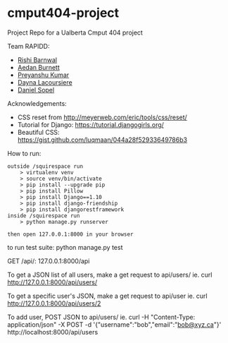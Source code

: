 # cmput404-project
Project Repo for a Ualberta Cmput 404 project

Team RAPIDD:
  - [Rishi Barnwal](https://github.com/ironcupcakes)
  - [Aedan Burnett](https://github.com/SuperSheep18)
  - [Preyanshu Kumar](https://github.com/preyansh)
  - [Dayna Lacoursiere](https://github.com/DaynaLacoursiere)
  - [Daniel Sopel](https://github.com/dsopel)


Acknowledgements:

  - CSS reset from http://meyerweb.com/eric/tools/css/reset/
  - Tutorial for Django: https://tutorial.djangogirls.org/
  - Beautiful CSS: https://gist.github.com/luqmaan/044a28f52933649786b3
  
How to run:

    outside /squirespace run
        > virtualenv venv
        > source venv/bin/activate
        > pip install --upgrade pip
        > pip install Pillow
        > pip install Django==1.10
        > pip install django-friendship
        > pip install djangorestframework
    inside /squirespace run
        > python manage.py runserver
        
    then open 127.0.0.1:8000 in your browser

to run test suite:
	python manage.py test

GET /api/:
  127.0.0.1:8000/api

To get a JSON list of all users, make a get request to api/users/
ie. curl http://127.0.0.1:8000/api/users/

To get a specific user's JSON, make a get request to api/user
ie. curl http://127.0.0.1:8000/api/users/2

To add user, POST JSON to api/users/
ie. curl -H "Content-Type: application/json" -X POST -d '{"username":"bob","email":"bob@xyz.ca"}' http://localhost:8000/api/users